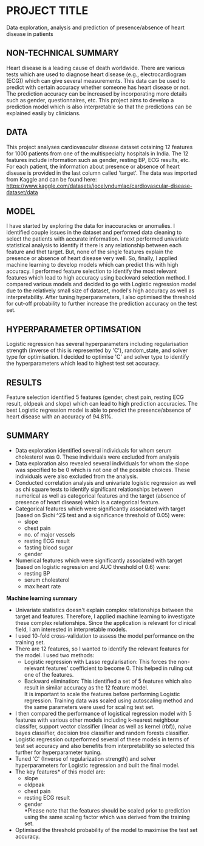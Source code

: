 # PROJECT TITLE
Data exploration, analysis and prediction of presence/absence of heart disease in patients

## NON-TECHNICAL SUMMARY
Heart disease is a leading cause of death worldwide. There are various tests which are used to diagnose heart disease (e.g., electrocardiogram (ECG)) which can give several measurements. This data can be used to predict with certain accuracy whether someone has heart disease or not. The prediction accuracy can be increased by incorporating more details such as gender, questionnaires, etc. This project aims to develop a prediction model which is also interpretable so that the predictions can be explained easily by clinicians. 

## DATA
This project analyses cardiovascular disease dataset cotaining 12 features for 1000 patients from one of the multispecialty hospitals in India. The 12 features include information such as gender, resting BP, ECG results, etc. For each patient, the information about presence or absence of heart disease is provided in the last column called 'target'. 
The data was imported from Kaggle and can be found here: https://www.kaggle.com/datasets/jocelyndumlao/cardiovascular-disease-dataset/data

## MODEL 
I have started by exploring the data for inaccuracies or anomalies. I identified couple issues in the dataset and performed data cleaning to select the patients with accurate information. 
I next performed univariate statistical analysis to identify if there is any relationship between each feature and thet target. But, none of the single features explain the presence or absence of heart disease very well. 
So, finally, I applied machine learning to develop models which can predict this with high accuracy. I performed feature selection to identify the most relevant features which lead to high accuracy using backward selection method. I compared various models and decided to go with Logistic regression model due to the relatively small size of dataset, model's high accuracy as well as interpretability. 
After tuning hyperparameters, I also optimised the threshold for cut-off probability to further increase the prediction accuracy on the test set. 

## HYPERPARAMETER OPTIMSATION
Logistic regression has several hyperparameters including regularisation strength (inverse of this is represented by 'C'), random_state, and solver type for optimisation. I decided to optimise 'C' and solver type to identify the hyperparameters which lead to highest test set accuracy. 

## RESULTS
Feature selection identified 5 features (gender, chest pain, resting ECG result, oldpeak and slope) which can lead to high prediction accuracies. The best Logistic regression model is able to predict the presence/absence of heart disease with an accuracy of 94.81%. 

## SUMMARY
<ul>
    <li>Data exploration identified several individuals for whom serum cholesterol was 0. These individuals were excluded from analysis</li>
    <li>Data exploration also revealed several individuals for whom the slope was specified to be 0 which is not one of the possible choices. These individuals were also excluded from the analysis.</li>
    <li>Conducted correlation analysis and univariate logistic regression as well as chi square tests to identify significant relationships between numerical as well as categorical features and the target (absence of presence of heart disease) which is a categorical feature. </li>
    <li>Categorical features which were significantly associated with target (based on $\chi ^2$ test and a significance threshold of 0.05) were:
        <ul>
            <li> slope </li>
            <li> chest pain </li>
            <li> no. of major vessels </li>
            <li> resting ECG result </li>
            <li> fasting blood sugar </li>
            <li> gender </li>
        </ul>
    </li>
    <li> Numerical features which were significantly associated with target (based on logistic regression and AUC threshold of 0.6) were: <ul>
        <li>resting BP</li>
        <li>serum cholesterol</li>
        <li>max heart rate</li>
        </ul>
    </li>
    </ul>
<b>Machine learning summary</b>
    <ul>
    <li>Univariate statistics doesn't explain complex relationships between the target and features. Therefore, I applied machine learning to investigate these complex relationships. Since the application is relevant for clinical field, I am interested in interpretable models. </li>
    <li>I used 10-fold cross-validation to assess the model performance on the training set.</li>
    <li>There are 12 features, so I wanted to identify the relevant features for the model. I used two methods: <ul>
        <li> Logistic regression with Lasso regularisation: This forces the non-relevant features' coefficient to become 0. This helped in ruling out one of the features. </li>
        <li> Backward elimination: This identified a set of 5 features which also result in similar accuracy as the 12 feature model. </li>
        It is important to scale the features before performing Logistic regression. Training data was scaled using autoscaling method and the same parameters were used for scaling test set.</ul>
        <li> I then compared the performance of logistical regression model with 5 features with various other models including k-nearest neighbour classifer, support vector classifier (linear as well as kernel (rbf)), naive bayes classifier, decision tree classifier and random forests classifier. </li>
    <li>Logistic regression outperformed several of these models in terms of test set accuracy and also benefits from interpretability so selected this further for hyperparameter tuning.</li>
        <li> Tuned 'C' (Inverse of regularization strength) and solver hyperparameters for Logistic regression and built the final model. </li>
        <li> The key features* of this model are: 
            <ul>
                <li>slope</li>
                <li>oldpeak</li>
                <li>chest pain</li>
                <li>resting ECG result</li>
                <li>gender</li>
                *Please note that the features should be scaled prior to prediction using the same scaling factor which was derived from the training set.
            </ul>
        </li>  
    <li> Optimised the threshold probability of the model to maximise the test set accuracy. </li>
    </ul>


